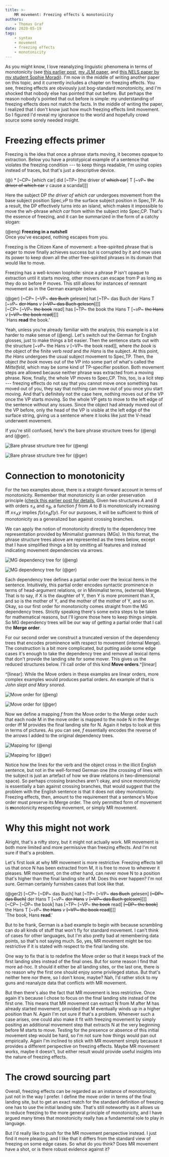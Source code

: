 ```yaml
---
title: >-
    MR movement: Freezing effects & monotonicity
authors:
    - Thomas Graf
date: 2020-05-19
tags:
    - syntax
    - movement
    - freezing effects
    - monotonicity
---
```


<!-- START_SUMMARY_BLOCK -->
As you might know, I love reanalyzing linguistic phenomena in terms of monotonicity
(see
[this earlier post]({filename}/2019-05-31_graf_number-monotonicity.md),
[my JLM paper](http://dx.doi.org/10.15398/jlm.v7i2.211), and
[this NELS paper by my student Sophie Moradi](https://github.com/somoradi/somoradi/blob/master/nels49_Moradi.pdf)).
I'm now in the middle of writing another paper on this topic, and it currently includes a chapter on freezing effects.
You see, freezing effects are obviously just bog-standard monotonicity, and I'm shocked that nobody else has pointed that out before.
But perhaps the reason nobody's pointed that out before is simple: my understanding of freezing effects does not match the facts.
In the middle of writing the paper, I realized that I don't know just how much freezing effects limit movement.
So I figured I'd reveal my ignorance to the world and hopefully crowd source some sorely needed insight.
<!-- END_SUMMARY_BLOCK -->


# Freezing effects primer

Freezing is the idea that once a phrase starts moving, it becomes opaque to extraction.
Below you have a prototypical example of a sentence that violates the freezing condition --- to keep things readable, I'm using copies instead of traces, but that's just a descriptive device.

(@) \* [~CP~ [which car] did [~TP~ [the driver of ~~which car~~] T [~*v*P~ ~~the driver of which car~~ *v* cause a scandal]]]

Here the subject DP *the driver of which car* undergoes movement from the base subject position Spec,*v*P to the surface subject position in Spec,TP.
As a result, the DP effectively turns into an island, which makes it impossible to move the wh-phrase *which car* from within the subject into Spec,CP.
That's the essence of freezing, and it can be summarized in the form of a catchy slogan:

(@eng) **Freezing in a nutshell**  
    Once you've escaped, nothing escapes from you.

Freezing is the Citizen Kane of movement: a free-spirited phrase that is eager to move finally achieves success but is corrupted by it and now uses its power to keep down all the other free-spirited phrases in its domain that would like to move.

Freezing has a well-known loophole: since a phrase P isn't opaque to extraction until it starts moving, other movers can escape from P as long as they do so before P moves.
This still allows for instances of remnant movement as in the German example below.

(@ger) [~CP~ [~VP~ ~~das Buch~~ gelesen] hat [~TP~ das Buch der Hans T [~*v*P~ ~~der Hans~~ *v* ~~[~VP~ das Buch gelesen]~~]]]  
    [~CP~ [~VP~ ~~the book~~ read] has [~TP~ the book the Hans T [~*v*P~ ~~the Hans~~ *v* ~~[~VP~ the book read]~~]]]  
    `Hans **read** the book.'

Yeah, unless you're already familiar with the analysis, this example is a lot harder to make sense of (@eng).
Let's switch out the German for English glosses, just to make things a bit easier.
Then the sentence starts out with the structure [~*v*P~ the Hans *v* [~VP~ the book read]], where *the book* is the object of the finite verb *read* and *the Hans* is the subject.
At this point, *the Hans* undergoes the usual subject movement to Spec,TP.
Then, the object *the book* moves out of the VP into some part of what's called the *Mittelfeld*, which may be some kind of TP-specifier position.
Both movement steps are allowed because neither phrase was extracted from a moving phrase.
Now, finally, the whole VP moves to Spec,CP.
This, too, is a licit step --- freezing effects do not say that you cannot move once something has moved out of you, they say that nothing can move out of you once you start moving.
And that's definitely not the case here, nothing moves out of the VP once the VP starts moving.
So the whole VP gets to move to the left edge of the sentence without any issues.
Since the object had already moved out of the VP before, only the head of the VP is visible at the left edge of the surface string, giving us a sentence where it looks like just the V-head underwent movement.

If you're still confused, here's the bare phrase structure trees for (@eng) and (@ger).

![Bare phrase structure tree for (@eng)]({static}/img/thomas/monotonicity_freezing/bpstree_eng.svg)

![Bare phrase structure tree for (@ger)]({static}/img/thomas/monotonicity_freezing/bpstree_ger.svg)


# Connection to monotonicity

For the two examples above, there is a straight-forward account in terms of monotonicity.
Remember that monotonicity is an order preservation principle ([check this earlier post for details]({filename}/2019-05-31_graf_number-monotonicity.md),
Given two structures $A$ and $B$ with orders $\leq_A$ and $\leq_B$, a function $f$ from $A$ to $B$ is monotonically increasing iff $x \leq_A y$ implies $f(x) \leq_B f(y)$.
For our purposes, it will be sufficient to think of monotonicity as a generalized ban against crossing branches.

We can apply the notion of monotonicity directly to the dependency tree representation provided by Minimalist grammars (MGs).
In this format, the phrase structure trees above are represented as the trees below, except that I have simplified things a bit by omitting all features and instead indicating movement dependencies via arrows.

![MG dependency tree for (@eng)]({static}/img/thomas/monotonicity_freezing/deptree_eng.svg)

![MG dependency tree for (@ger)]({static}/img/thomas/monotonicity_freezing/deptree_ger.svg)

Each dependency tree defines a partial order over the lexical items in the sentence.
Intuitively, this partial order encodes syntactic prominence in terms of head-argument relations, or in Minimalist terms, (external) Merge.
That is to say, if X is the daughter of Y, then Y is more prominent than X, and so is the mother of Y, and the mother of the mother of Y, and so on.
Okay, so our first order for monotonicity comes straight from the MG dependency trees.
Strictly speaking there's some extra steps to be taken for mathematical reasons, but I'll ignore those here to keep things simple.
So MG dependency trees will be our way of getting a partial order that I call the **Merge order**.

For our second order we construct a truncated version of the dependency trees that encodes prominence with respect to movement (internal Merge).
The construction is a bit more complicated, but putting aside some edge cases it's enough to take the dependency tree and remove all lexical items that don't provide the landing site for some mover.
This gives us the reduced structures below.
I'll call order of this kind **Move orders**.^[linear]

^[linear]: While the Move orders in these examples are linear orders, more complex examples would produces partial orders.
An example of that is *John slept and Mary snored*.

![Move order for (@eng)]({static}/img/thomas/monotonicity_freezing/movetree_eng.svg)

![Move order for (@ger)]({static}/img/thomas/monotonicity_freezing/movetree_ger.svg)

Now we define a mapping *f* from the Move order to the Merge order such that each node M in the move order is mapped to the node N in the Merge order iff M provides the final landing site for N.
Again it helps to look at this in terms of pictures.
As you can see, *f* essentially encodes the reverse of the arrows I added to the original dependency trees.

![Mapping for (@eng)]({static}/img/thomas/monotonicity_freezing/mapping_eng.svg)

![Mapping for (@ger)]({static}/img/thomas/monotonicity_freezing/mapping_ger.svg)

Notice how the lines for the verb and the object cross in the illicit English sentence, but not in the well-formed German one (the crossing of lines with the subject is just an artefact of how we draw relations in two-dimensional space).
So perhaps crossing branches aren't okay, and since monotonicity is essentially a ban against crossing branches, that would suggest that the problem with the English sentence is that it does not obey monotonicity.
Freezing effects, then, amount to the requirement that a sentence's Move order must preserve its Merge order.
The only permitted form of movement is **m**onotonicity **r**especting movement, or simply MR movement.


# Why this might not work

Alright, that's a nifty story, but it might not actually work.
MR movement is both more limited and more permissive than freezing effects.
And I'm not sure if that's a problem.

Let's first look at why MR movement is more restrictive.
Freezing effects tell us that once N has been extracted from M, it is free to move to wherever it pleases.
MR movement, on the other hand, can never move N to a position that's higher than the final landing site of M.
Does this ever happen?
I'm not sure.
German certainly furnishes cases that look like that.

(@ger2) [~CP~ [~DP~ das Buch] hat [~TP~ [~VP~ ~~das Buch~~ gelesen] ~~[~DP~ das Buch]~~ der Hans T [~*v*P~ ~~der Hans~~ *v* ~~[~VP~ das Buch gelesen]~~]]]  
        [~CP~ [~DP~ the book] has [~TP~ [~VP~ ~~the book~~ read] ~~[~DP~ the book]~~ the Hans T [~*v*P~ ~~the Hans~~ *v* ~~[~VP~ the book read]~~]]]  
        `The book, Hans **read**.'

But to be frank, German is a bad example to begin with because scrambling can do all kinds of stuff that won't fly for standard movement.
I can't think of cases for other languages, but I'm also pretty bad at remembering data points, so that's not saying much.
So, yes, MR movement might be too restrictive if it is stated with respect to the final landing site.

One way to fix that is to redefine the Move order so that it keeps track of the first landing sites instead of the final ones.
But for some reason I find that more ad-hoc.
It should it either be all landing sites, or the last one, there is no reason why the first one should enjoy some privileged status.
But that's neither here nor there, so I don't know, maybe?
Nah, I'd rather stick to my guns and reanalyze data that conflicts with MR movement.

But then there's also the fact that MR movement is less restrictive.
Once again it's because I chose to focus on the final landing site instead of the first one.
This means that MR movement can extract N from M after M has already started movement, provided that M eventually winds up in a higher position than N.
Again I'm not sure if that's a problem.
Whenever such a case arises, one could also make it fit with freezing movement by simply positing an additional movement step that extracts N at the very beginning before M starts to move.
Testing for the presence or absence of this initial movement step would be hard, so I'm not sure how things would pan out empirically.
Again I'm inclined to stick with MR movement simply because it provides a different perspective on freezing effects.
Maybe MR movement works, maybe it doesn't, but either result would provide useful insights into the nature of freezing effects.


# The crowd sourcing part

Overall, freezing effects can be regarded as an instance of monotonicity, just not in the way I prefer.
I define the move order in terms of the final landing site, but to get an exact match for the standard definition of freezing one has to use the initial landing site.
That's still noteworthy as it allows us to reduce freezing to the more general principle of monotonicity, and I have argued many times that monotonicity really has a fundamental role to play in language.

But I'd really like to push for the MR movement perspective instead.
I just find it more pleasing, and I like that it differs from the standard view of freezing on some edge cases.
So what do you think?
Does MR movement have a shot, or is there robust evidence against it?
